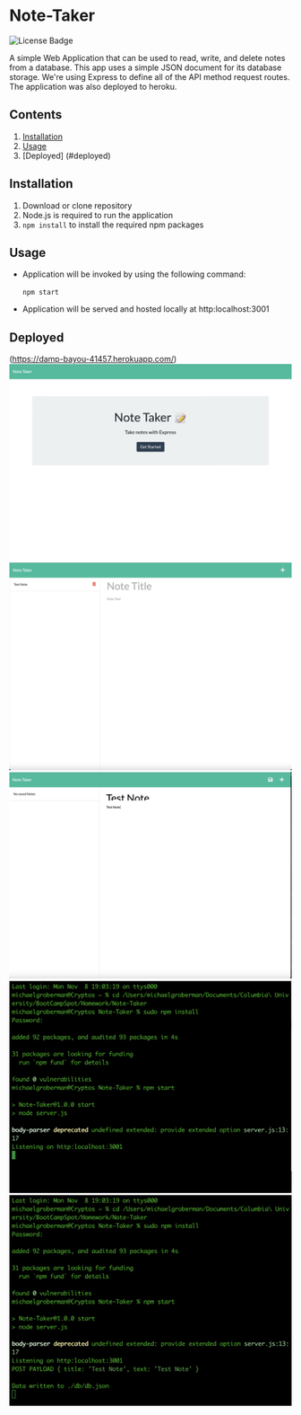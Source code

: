 # Note-Taker

![License Badge](https://img.shields.io/github/license/mmeii/10-team-profile-generator)

A simple Web Application that can be used to read, write, and delete notes from a database.
This app uses a simple JSON document for its database storage.
We're using Express to define all of the API method request routes. The application was also deployed to heroku.

## Contents

1. [Installation](#installation)
2. [Usage](#usage)
3. [Deployed] (#deployed)

## Installation

1. Download or clone repository
2. Node.js is required to run the application
3. `npm install` to install the required npm packages

## Usage

- Application will be invoked by using the following command:

  `npm start`

- Application will be served and hosted locally at http:localhost:3001

## Deployed

(https://damp-bayou-41457.herokuapp.com/)
![Deployed App Screenshot 1](./_assets_/DeployedApp_Browser_1.png)
![Deployed App Screenshot 2](./_assets_/DeployedApp_Browser_2.png)
![Deployed App Screenshot 3](./_assets_/DeployedApp_Browser_3.png)
![Deployed App Screenshot 4](./_assets_/Server_CLI_1.png)
![Deployed App Screenshot 5](./_assets_/Server_CLI_2.png)

